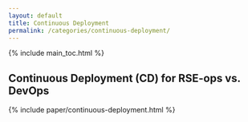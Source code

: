 ```yaml
---
layout: default
title: Continuous Deployment
permalink: /categories/continuous-deployment/
---
```


{% include main_toc.html %}

## Continuous Deployment (CD) for RSE-ops vs. DevOps

<div class="card">

{% include paper/continuous-deployment.html %}

</div>
